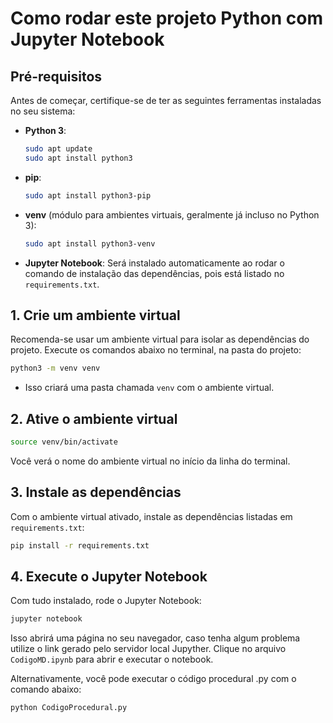 # Como rodar este projeto Python com Jupyter Notebook

## Pré-requisitos

Antes de começar, certifique-se de ter as seguintes ferramentas instaladas no seu sistema:

- **Python 3**:
  ```bash
  sudo apt update
  sudo apt install python3
  ```
- **pip**:
  ```bash
  sudo apt install python3-pip
  ```
- **venv** (módulo para ambientes virtuais, geralmente já incluso no Python 3):
  ```bash
  sudo apt install python3-venv
  ```
- **Jupyter Notebook**: Será instalado automaticamente ao rodar o comando de instalação das dependências, pois está listado no `requirements.txt`.

## 1. Crie um ambiente virtual

Recomenda-se usar um ambiente virtual para isolar as dependências do projeto. Execute os comandos abaixo no terminal, na pasta do projeto:

```bash
python3 -m venv venv
```

- Isso criará uma pasta chamada `venv` com o ambiente virtual.

## 2. Ative o ambiente virtual

```bash
source venv/bin/activate
```

Você verá o nome do ambiente virtual no início da linha do terminal.

## 3. Instale as dependências

Com o ambiente virtual ativado, instale as dependências listadas em `requirements.txt`:

```bash
pip install -r requirements.txt
```

## 4. Execute o Jupyter Notebook

Com tudo instalado, rode o Jupyter Notebook:

```bash
jupyter notebook
```

Isso abrirá uma página no seu navegador, caso tenha algum problema utilize o link gerado pelo servidor local Jupyther. Clique no arquivo `CodigoMD.ipynb` para abrir e executar o notebook.

Alternativamente, você pode executar o código procedural .py com o comando abaixo:

```bash
python CodigoProcedural.py
```
